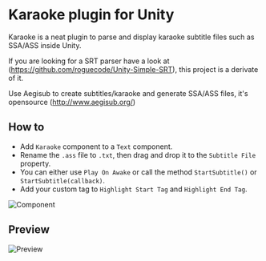 # Karaoke plugin for Unity
Karaoke is a neat plugin to parse and display karaoke subtitle files such as SSA/ASS inside Unity.

If you are looking for a SRT parser have a look at (https://github.com/roguecode/Unity-Simple-SRT), this project is a derivate of it.

Use Aegisub to create subtitles/karaoke and generate SSA/ASS files, it's opensource (http://www.aegisub.org/)

## How to
- Add `Karaoke` component to a `Text` component.
- Rename the `.ass` file to `.txt`, then drag and drop it to the `Subtitle File` property.
- You can either use `Play On Awake` or call the method `StartSubtitle()` or `StartSubtitle(callback)`.
- Add your custom tag to `Highlight Start Tag` and `Highlight End Tag`.

![Component](https://github.com/hammerplay-studios/karaoke/blob/master/ReadmeFiles/Karaoke-Component.PNG?raw=true)

## Preview
![Preview](https://github.com/hammerplay-studios/karaoke/blob/master/ReadmeFiles/preview.gif?raw=true)
